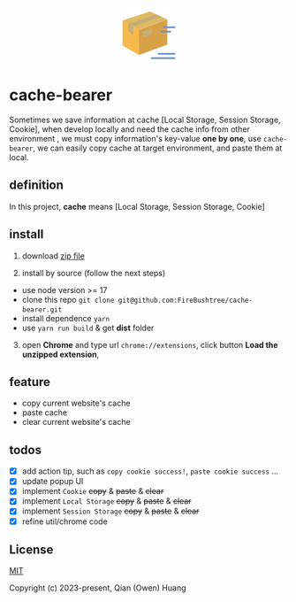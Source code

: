 <p align="center"><img width="100" src="https://raw.githubusercontent.com/FireBushtree/cache-bearer/main/src/assets/icons/icon128.png" alt="cache-bearer logo"></p>


# cache-bearer

Sometimes we save information at cache [Local Storage, Session Storage, Cookie], when develop locally and need the cache info from other environment , we must copy information's key-value **one by one**, use `cache-bearer`, we can easily copy cache at target environment, and paste them at local.

## definition

In this project, **cache** means [Local Storage, Session Storage, Cookie]

## install

1. download [zip file](https://github.com/FireBushtree/cache-bearer/releases/tag/v0.0.2)

2. install by source (follow the next steps)
* use node version >= 17
* clone this repo `git clone git@github.com:FireBushtree/cache-bearer.git`
* install dependence `yarn`
* use `yarn run build` & get **dist** folder

3. open **Chrome** and type url `chrome://extensions`, click button **Load the unzipped extension**,


## feature

* copy current website's cache
* paste cache
* clear current website's cache

## todos

- [x] add action tip, such as `copy cookie success!`, `paste cookie success` ...
- [x] update popup UI
- [x] implement `Cookie` ~~copy~~ & ~~paste~~ & ~~clear~~
- [x] implement `Local Storage` ~~copy~~ & ~~paste~~ & ~~clear~~
- [x] implement `Session Storage` ~~copy~~ & ~~paste~~ & ~~clear~~
- [x] refine util/chrome code

## License

[MIT](https://opensource.org/licenses/MIT)

Copyright (c) 2023-present, Qian (Owen) Huang
